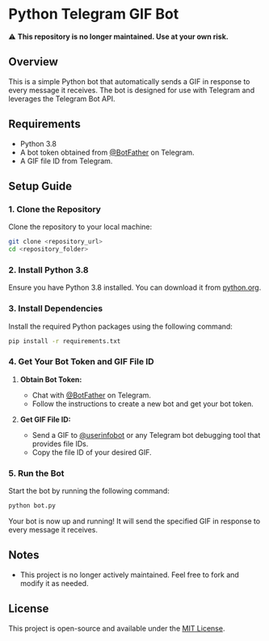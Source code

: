 # Python Telegram GIF Bot  

⚠️ **This repository is no longer maintained. Use at your own risk.**  

## Overview  
This is a simple Python bot that automatically sends a GIF in response to every message it receives. The bot is designed for use with Telegram and leverages the Telegram Bot API.  

## Requirements  
- Python 3.8  
- A bot token obtained from [@BotFather](https://t.me/BotFather) on Telegram.  
- A GIF file ID from Telegram.  

## Setup Guide  

### 1. Clone the Repository  
Clone the repository to your local machine:  
```bash  
git clone <repository_url>  
cd <repository_folder>  
```  

### 2. Install Python 3.8  
Ensure you have Python 3.8 installed. You can download it from [python.org](https://www.python.org/downloads/).  

### 3. Install Dependencies  
Install the required Python packages using the following command:  
```bash  
pip install -r requirements.txt  
```  

### 4. Get Your Bot Token and GIF File ID  
1. **Obtain Bot Token:**  
   - Chat with [@BotFather](https://t.me/BotFather) on Telegram.  
   - Follow the instructions to create a new bot and get your bot token.  

2. **Get GIF File ID:**  
   - Send a GIF to [@userinfobot](https://t.me/userinfobot) or any Telegram bot debugging tool that provides file IDs.  
   - Copy the file ID of your desired GIF.    

### 5. Run the Bot  
Start the bot by running the following command:  
```bash  
python bot.py  
```  

Your bot is now up and running! It will send the specified GIF in response to every message it receives.  

## Notes  
- This project is no longer actively maintained. Feel free to fork and modify it as needed.  

## License  
This project is open-source and available under the [MIT License](LICENSE).  
